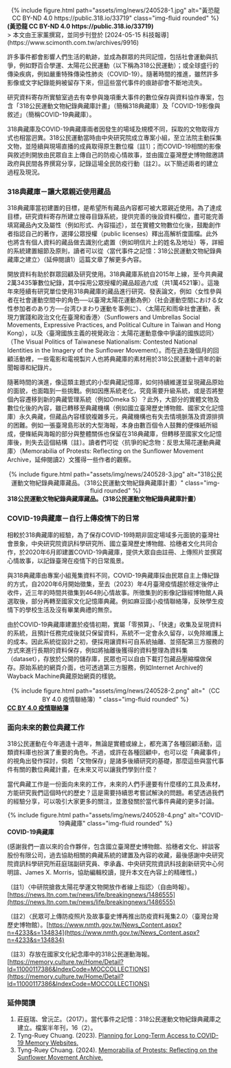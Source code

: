 <center>
<div class="row">
    <div class="col-sm mt-3 mt-md-0">
        {% include figure.html path="assets/img/news/240528-1.jpg" alt="黃恐龍 CC BY-ND 4.0 https://public.318.io/33719" class="img-fluid rounded" %}
    </div>
</div>
</center>
<div class="caption">
    <b>(黃恐龍 CC BY-ND 4.0 https://public.318.io/33719)</b>
</div>
> 本文由王家薰撰寫，並同步刊登於 [2024-05-15 科技報導](https://www.scimonth.com.tw/archives/9916)

許多事件都會影響人們生活的軌跡，並成為群眾的共同記憶，包括社會運動與抗爭，例如野百合學運、太陽花公民運動（以下稱為318公民運動）；或全球盛行的傳染疾病，例如嚴重特殊傳染性肺炎（COVID-19）。隨著時間的推進，雖然許多影像或文字紀錄能夠被留存下來，但這些當代事件的痕跡卻會不斷地流失。

研究資料寄存所實驗室過去有幸參與幾項重大事件的數位保存與資料協作專案，包含「318公民運動文物紀錄典藏庫計畫」（簡稱318典藏庫）及「COVID-19影像與敘述」（簡稱COVID-19典藏庫）。

318典藏庫及COVID-19典藏庫兩者因發生的場域及規模不同，採取的文物取得方式也相當迥異。318公民運動當時由中央研究院成立專案小組，至立法院主動採集文物，並陸續與現場直播的成員取得原生數位檔〔註1〕；而COVID-19相關的影像與敘述則開放由民眾自主上傳自己的防疫心情故事，並由國立臺灣歷史博物館邀請政府與民間各界撰寫分享，記錄這場全民防疫行動〔註2〕。以下簡述兩者的建立過程及現況。
 
### 318典藏庫－讓大眾親近使用藏品
318典藏庫當初建置的目標，是希望所有藏品內容都可被大眾親近使用。為了達成目標，研究資料寄存所建立搜尋目錄系統，提供完善的後設資料欄位，盡可能完善填寫藏品內文及屬性（例如形式、內容描述），並在實體文物數位化後，鼓勵創作者指認自己的著作，選擇公眾授權（public licenses）釋出高解析度圖檔。此外也將含有個人資料的藏品做去識別化處置（例如明信片上的姓名及地址）等，詳細的系統建置細節及原則，讀者可以從〈當代事件之記憶：318公民運動文物紀錄典藏庫之建立〉（延伸閱讀1）這篇文章了解更多內容。

開放資料有助於群眾回顧及研究使用。318典藏庫系統自2015年上線，至今共典藏2萬3435筆數位紀錄，其中採用公眾授權的藏品超過六成（共1萬4521筆）。這幾年來陸續有研究單位使用318典藏庫的藏品進行研究、發表論文，例如〈女性參與者在社會運動空間中的角色──以臺灣太陽花運動為例〉（社会運動空間における女性参加者のあり方──台湾ひまわり運動を事例に）、〈太陽花和雨傘社會運動，表現力實踐和政治文化在臺灣和香港〉（Sunflowers and Umbrellas Social Movements, Expressive Practices, and Political Culture in Taiwan and Hong Kong），以及〈臺灣國族主義的視覺政治：太陽花運動意像中爭議的國族認同〉（The Visual Politics of Taiwanese Nationalism: Contested National Identities in the Imagery of the Sunflower Movement）。而在過去幾個月的回顧活動裡，一些電影和電視製片人也將典藏庫的素材用於318公民運動十週年的新聞報導和紀錄片。

隨著時間的演進，像這類主題式的小型典藏記憶庫，如何持續維運並呈現藏品原始的面貌，也面臨到一些挑戰。例如因應系統老化，究竟需要升級系統，或是否將整個內容遷移到新的典藏管理系統（例如Omeka S）？此外，大部分的實體文物及數位化後的內容，雖已轉移至典藏機構（例如國立臺灣歷史博物館、國家文化記憶庫）永久典藏，但藏品內容樣貌複雜多元，典藏機構也有失去情境脈落及資源排擠的困難。例如一張臺灣島形狀的大型海報，本身由數百個令人鼓舞的便條紙所組成，便條紙與海報的部分與整體關係也保留在318典藏庫，但轉移至國家文化記憶庫後，則失去這個結構〔註〕。讀者們可從〈抗爭的紀念物：反思太陽花運動典藏庫〉（Memorabilia of Protests: Reflecting on the Sunflower Movement Archive，延伸閱讀2）文獲得一些作者的觀察。


<center>
<div class="row">
    <div class="col-sm mt-3 mt-md-0">
        {% include figure.html path="assets/img/news/240528-3.jpg" alt="318公民運動文物紀錄典藏庫藏品。（318公民運動文物紀錄典藏庫計畫）" class="img-fluid rounded" %}
    </div>
</div>
</center>
<div class="caption">
    <b>318公民運動文物紀錄典藏庫藏品。（318公民運動文物紀錄典藏庫計畫）</b>
</div>



### COVID-19典藏庫－自行上傳疫情下的日常
相較於318典藏庫的經驗，為了保存COVID-19時期非固定場域多元面貌的臺灣社會景象，中央研究院資訊科學研究所、國立臺灣歷史博物館、拾穗者文化共同合作，於2020年6月即建置COVID-19典藏庫，提供大眾自由註冊、上傳照片並撰寫心情故事，以記錄臺灣在疫情下的日常風景。

與318典藏庫由專案小組蒐集資料不同，COVID-19典藏庫採由民眾自主上傳紀錄的方式，自2020年6月開始徵集，至去（2023）年4月臺灣疫情趨於穩定後停止收件，近三年的時間共徵集到464則心情故事。所徵集到的影像記錄經博物館人員選取後，部分再轉至國家文化記憶庫典藏。例如麻豆國小疫情聯絡簿，反映學生疫情下的學校生活及沒有畢業典禮的無奈。

由於COVID-19典藏庫建置於疫情初期，實屬「零預算」、「快速」收集及呈現資料的系統，且預計任務完成後就只保留資料，系統不一定會永久留存，以免除維護上的成本。因此系統從設計之初，便採用讓資料可自系統抽離、並搭配第三方服務的方式來進行長期的資料保存，例如將抽離後獲得的資料整理為資料集（dataset），存放於公開的儲存庫，民眾也可以自由下載打包藏品壓縮檔做保存。原始系統的網頁介面，也可透過第三方服務，例如Internet Archive的Wayback Machine典藏原始網頁的樣貌。

<center>
<div class="row">
    <div class="col-sm mt-3 mt-md-0">
        {% include figure.html path="assets/img/news/240528-2.png" alt="（CC BY 4.0 疫情聯絡簿）" class="img-fluid rounded" %}
    </div>
</div>
</center>
<div class="caption">
    <b><a href="https://th.covid19.commons.tw/occurrence/2001403">CC BY 4.0 疫情聯絡簿</a></b>
</div>


### 面向未來的數位典藏工作

318公民運動在今年適逢十週年，無論是實體或線上，都充滿了各種回顧活動，這類資料庫也扮演了重要的角色。不過，或許在各種回顧中，也可以從「典藏事件」的視角出發作探討，倘若「文物保存」是諸多後續研究的基礎，那麼這些與當代事件有關的數位典藏計畫，在未來又可以讓我們學到什麼？

當代典藏工作是一份面向未來的工作，未來的人們手邊要有什麼樣的工具及素材，方能研究我們這個時代的歷史？這是需要持續思考嘗試解決的問題。希望透過我們的經驗分享，可以吸引大家更多的關注，並激發關於當代事件典藏的更多討論。


<center>
<div class="row">
    <div class="col-sm mt-3 mt-md-0">
        {% include figure.html path="assets/img/news/240528-4.png" alt="COVID-19典藏庫" class="img-fluid rounded" %}
    </div>
</div>
</center>
<div class="caption">
    <b>COVID-19典藏庫</b>
</div>


(感謝我們一直以來的合作夥伴，包含國立臺灣歷史博物館、拾穗者文化、絆談客股份有限公司，過去協助相關的典藏系統的建置及內容的收藏，最後感謝中央研究院資訊科學研究所莊庭瑞副研究員、李承鑫、中央研究院資訊科技創新研究中心何明諠、James X. Morris，協助編輯校讀，提升本文在內容上的精確性。)

〔註1〕〈中研院搶救太陽花學運文物開放作者線上指認〉（自由時報）。[https://news.ltn.com.tw/news/life/breakingnews/1486555](https://news.ltn.com.tw/news/life/breakingnews/1486555)

〔註2〕〈民眾可上傳防疫照片及故事臺史博再推出防疫資料蒐集2.0〉（臺灣台灣歷史博物館）。[https://www.nmth.gov.tw/News_Content.aspx?n=4233&s=134834](https://www.nmth.gov.tw/News_Content.aspx?n=4233&s=134834)

〔註3〕存放在國家文化紀念庫中的318公民運動海報。[https://memory.culture.tw/Home/Detail?Id=11000117386&IndexCode=MOCCOLLECTIONS](https://memory.culture.tw/Home/Detail?Id=11000117386&IndexCode=MOCCOLLECTIONS)

### 延伸閱讀
1. 莊庭瑞、曾沅芷。（2017）。當代事件之記憶：318公民運動文物紀錄典藏庫之建立。檔案半年刊，16（2）。
2. Tyng-Ruey Chuang. (2023). [Planning for Long-Term Access to COVID-19 Memory Websites.](https://archive-it.org/post/planning-for-long-term-access-to-covid-19-memory-websites/)
3. Tyng-Ruey Chuang. (2024). [Memorabilia of Protests: Reflecting on the Sunflower Movement Archive.](https://archive-it.org/post/reflecting-on-the-sunflower-movement/)


